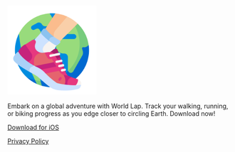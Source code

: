 <img src="./icon.png" width="200em"/>

Embark on a global adventure with World Lap. Track your walking, running, or biking progress as you edge closer to circling Earth. Download now!

[Download for iOS](https://apps.apple.com/us/app/world-lap/id6743030714)

[Privacy Policy](/privacy-policy)
